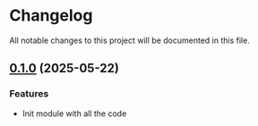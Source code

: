 # Changelog

All notable changes to this project will be documented in this file.

## [0.1.0]() (2025-05-22)

### Features

* Init module with all the code

